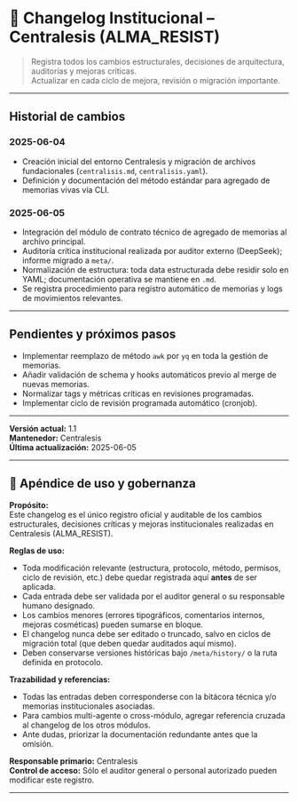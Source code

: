 # 📜 Changelog Institucional – Centralesis (ALMA_RESIST)

> Registra todos los cambios estructurales, decisiones de arquitectura, auditorías y mejoras críticas.  
> Actualizar en cada ciclo de mejora, revisión o migración importante.

---

## Historial de cambios

### 2025-06-04
- Creación inicial del entorno Centralesis y migración de archivos fundacionales (`centralisis.md`, `centralisis.yaml`).
- Definición y documentación del método estándar para agregado de memorias vivas vía CLI.

### 2025-06-05
- Integración del módulo de contrato técnico de agregado de memorias al archivo principal.
- Auditoría crítica institucional realizada por auditor externo (DeepSeek); informe migrado a `meta/`.
- Normalización de estructura: toda data estructurada debe residir solo en YAML; documentación operativa se mantiene en `.md`.
- Se registra procedimiento para registro automático de memorias y logs de movimientos relevantes.


---

## Pendientes y próximos pasos

- Implementar reemplazo de método `awk` por `yq` en toda la gestión de memorias.
- Añadir validación de schema y hooks automáticos previo al merge de nuevas memorias.
- Normalizar tags y métricas críticas en revisiones programadas.
- Implementar ciclo de revisión programada automático (cronjob).

---

**Versión actual:** 1.1  
**Mantenedor:** Centralesis  
**Última actualización:** 2025-06-05  

---

## 🧩 Apéndice de uso y gobernanza

**Propósito:**  
Este changelog es el único registro oficial y auditable de los cambios estructurales, decisiones críticas y mejoras institucionales realizadas en Centralesis (ALMA_RESIST).

**Reglas de uso:**
- Toda modificación relevante (estructura, protocolo, método, permisos, ciclo de revisión, etc.) debe quedar registrada aquí **antes** de ser aplicada.
- Cada entrada debe ser validada por el auditor general o su responsable humano designado.
- Los cambios menores (errores tipográficos, comentarios internos, mejoras cosméticas) pueden sumarse en bloque.
- El changelog nunca debe ser editado o truncado, salvo en ciclos de migración total (que deben quedar auditados aquí mismo).
- Deben conservarse versiones históricas bajo `/meta/history/` o la ruta definida en protocolo.

**Trazabilidad y referencias:**
- Todas las entradas deben corresponderse con la bitácora técnica y/o memorias institucionales asociadas.
- Para cambios multi-agente o cross-módulo, agregar referencia cruzada al changelog de los otros módulos.
- Ante dudas, priorizar la documentación redundante antes que la omisión.

**Responsable primario:** Centralesis  
**Control de acceso:** Sólo el auditor general o personal autorizado pueden modificar este registro.

---




